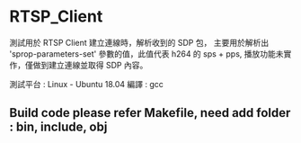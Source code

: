 # RTSP_Client

測試用於 RTSP Client 建立連線時，解析收到的 SDP 包，
主要用於解析出 'sprop-parameters-set' 參數的值，此值代表 h264 的 sps + pps,
播放功能未實作，僅做到建立連線並取得 SDP 內容。

測試平台 : Linux - Ubuntu 18.04
編譯 : gcc

## Build code please refer Makefile, need add folder : bin, include, obj ##
